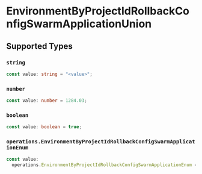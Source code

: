 # EnvironmentByProjectIdRollbackConfigSwarmApplicationUnion


## Supported Types

### `string`

```typescript
const value: string = "<value>";
```

### `number`

```typescript
const value: number = 1284.03;
```

### `boolean`

```typescript
const value: boolean = true;
```

### `operations.EnvironmentByProjectIdRollbackConfigSwarmApplicationEnum`

```typescript
const value:
  operations.EnvironmentByProjectIdRollbackConfigSwarmApplicationEnum = "null";
```

